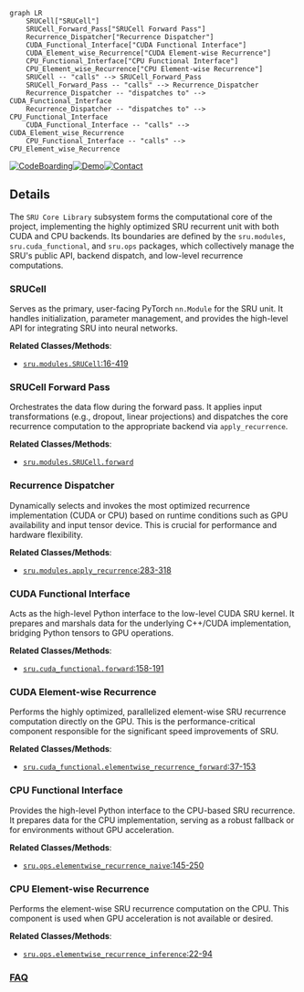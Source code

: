 ```mermaid
graph LR
    SRUCell["SRUCell"]
    SRUCell_Forward_Pass["SRUCell Forward Pass"]
    Recurrence_Dispatcher["Recurrence Dispatcher"]
    CUDA_Functional_Interface["CUDA Functional Interface"]
    CUDA_Element_wise_Recurrence["CUDA Element-wise Recurrence"]
    CPU_Functional_Interface["CPU Functional Interface"]
    CPU_Element_wise_Recurrence["CPU Element-wise Recurrence"]
    SRUCell -- "calls" --> SRUCell_Forward_Pass
    SRUCell_Forward_Pass -- "calls" --> Recurrence_Dispatcher
    Recurrence_Dispatcher -- "dispatches to" --> CUDA_Functional_Interface
    Recurrence_Dispatcher -- "dispatches to" --> CPU_Functional_Interface
    CUDA_Functional_Interface -- "calls" --> CUDA_Element_wise_Recurrence
    CPU_Functional_Interface -- "calls" --> CPU_Element_wise_Recurrence
```

[![CodeBoarding](https://img.shields.io/badge/Generated%20by-CodeBoarding-9cf?style=flat-square)](https://github.com/CodeBoarding/GeneratedOnBoardings)[![Demo](https://img.shields.io/badge/Try%20our-Demo-blue?style=flat-square)](https://www.codeboarding.org/demo)[![Contact](https://img.shields.io/badge/Contact%20us%20-%20contact@codeboarding.org-lightgrey?style=flat-square)](mailto:contact@codeboarding.org)

## Details

The `SRU Core Library` subsystem forms the computational core of the project, implementing the highly optimized SRU recurrent unit with both CUDA and CPU backends. Its boundaries are defined by the `sru.modules`, `sru.cuda_functional`, and `sru.ops` packages, which collectively manage the SRU's public API, backend dispatch, and low-level recurrence computations.

### SRUCell
Serves as the primary, user-facing PyTorch `nn.Module` for the SRU unit. It handles initialization, parameter management, and provides the high-level API for integrating SRU into neural networks.


**Related Classes/Methods**:

- <a href="https://github.com/asappresearch/sru/blob/master/sru/modules.py#L16-L419" target="_blank" rel="noopener noreferrer">`sru.modules.SRUCell`:16-419</a>


### SRUCell Forward Pass
Orchestrates the data flow during the forward pass. It applies input transformations (e.g., dropout, linear projections) and dispatches the core recurrence computation to the appropriate backend via `apply_recurrence`.


**Related Classes/Methods**:

- <a href="https://github.com/asappresearch/sru/blob/master/sru/modules.py" target="_blank" rel="noopener noreferrer">`sru.modules.SRUCell.forward`</a>


### Recurrence Dispatcher
Dynamically selects and invokes the most optimized recurrence implementation (CUDA or CPU) based on runtime conditions such as GPU availability and input tensor device. This is crucial for performance and hardware flexibility.


**Related Classes/Methods**:

- <a href="https://github.com/asappresearch/sru/blob/master/sru/modules.py#L283-L318" target="_blank" rel="noopener noreferrer">`sru.modules.apply_recurrence`:283-318</a>


### CUDA Functional Interface
Acts as the high-level Python interface to the low-level CUDA SRU kernel. It prepares and marshals data for the underlying C++/CUDA implementation, bridging Python tensors to GPU operations.


**Related Classes/Methods**:

- <a href="https://github.com/asappresearch/sru/blob/master/sru/cuda_functional.py#L158-L191" target="_blank" rel="noopener noreferrer">`sru.cuda_functional.forward`:158-191</a>


### CUDA Element-wise Recurrence
Performs the highly optimized, parallelized element-wise SRU recurrence computation directly on the GPU. This is the performance-critical component responsible for the significant speed improvements of SRU.


**Related Classes/Methods**:

- <a href="https://github.com/asappresearch/sru/blob/master/sru/cuda_functional.py#L37-L153" target="_blank" rel="noopener noreferrer">`sru.cuda_functional.elementwise_recurrence_forward`:37-153</a>


### CPU Functional Interface
Provides the high-level Python interface to the CPU-based SRU recurrence. It prepares data for the CPU implementation, serving as a robust fallback or for environments without GPU acceleration.


**Related Classes/Methods**:

- <a href="https://github.com/asappresearch/sru/blob/master/sru/ops.py#L145-L250" target="_blank" rel="noopener noreferrer">`sru.ops.elementwise_recurrence_naive`:145-250</a>


### CPU Element-wise Recurrence
Performs the element-wise SRU recurrence computation on the CPU. This component is used when GPU acceleration is not available or desired.


**Related Classes/Methods**:

- <a href="https://github.com/asappresearch/sru/blob/master/sru/ops.py#L22-L94" target="_blank" rel="noopener noreferrer">`sru.ops.elementwise_recurrence_inference`:22-94</a>




### [FAQ](https://github.com/CodeBoarding/GeneratedOnBoardings/tree/main?tab=readme-ov-file#faq)